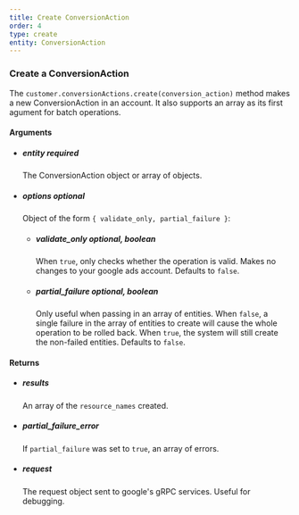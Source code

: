 ```yaml
---
title: Create ConversionAction 
order: 4
type: create
entity: ConversionAction 
---
```


### Create a ConversionAction 

The `customer.conversionActions.create(conversion_action)` method makes a new ConversionAction in an account. It also supports an array as its first agument for batch operations.


#### Arguments

- ##### entity *required* 
    The ConversionAction object or array of objects.
- ##### options *optional*
    Object of the form `{ validate_only, partial_failure }`:
    - ##### validate_only *optional, boolean* 
        When `true`, only checks whether the operation is valid. Makes no changes to your google ads account. Defaults to `false`.
    - ##### partial_failure *optional, boolean*
        Only useful when passing in an array of entities. When `false`, a single failure in the array of entities to create will cause the whole operation to be rolled back. When `true`, the system will still create the non-failed entities. Defaults to `false`.


#### Returns

- ##### results
    An array of the `resource_names` created.
- ##### partial_failure_error
    If `partial_failure` was set to `true`, an array of errors.
- ##### request
    The request object sent to google's gRPC services. Useful for debugging.
